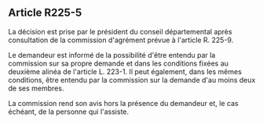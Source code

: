 ## Article R225-5

La décision est prise par le président du conseil départemental après consultation de la commission
d'agrément prévue à l'article R. 225-9.

Le demandeur est informé de la possibilité d'être entendu par la commission sur sa propre demande et dans
les conditions fixées au deuxième alinéa de l'article L. 223-1. Il peut également, dans les mêmes conditions,
être entendu par la commission sur la demande d'au moins deux de ses membres.

La commission rend son avis hors la présence du demandeur et, le cas échéant, de la personne qui l'assiste.

